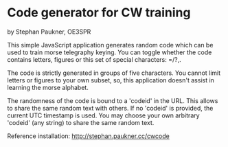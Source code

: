 # Code generator for CW training

by Stephan Paukner, OE3SPR

This simple JavaScript application generates random code
which can be used to train morse telegraphy keying.
You can toggle whether the code contains letters, figures or
this set of special characters: =/?,.

The code is strictly generated in groups of five characters.
You cannot limit letters or figures to your own subset, so,
this application doesn't assist in learning the morse alphabet.

The randomness of the code is bound to a 'codeid' in the URL.
This allows to share the same random text with others.
If no 'codeid' is provided, the current UTC timestamp is used.
You may choose your own arbitrary 'codeid' (any string)
to share the same random text.

Reference installation: http://stephan.paukner.cc/cwcode

